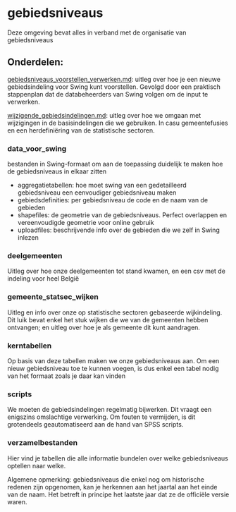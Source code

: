 # gebiedsniveaus
Deze omgeving bevat alles in verband met de organisatie van gebiedsniveaus


## Onderdelen:

[gebiedsniveaus_voorstellen_verwerken.md](https://github.com/provinciesincijfers/gebiedsniveaus/blob/master/gebiedsniveaus_voorstellen_verwerken.md): uitleg over hoe je een nieuwe gebiedsindeling voor Swing kunt voorstellen. Gevolgd door een praktisch stappenplan dat de databeheerders van Swing volgen om de input te verwerken.

[wijzigende_gebiedsindelingen.md](https://github.com/provinciesincijfers/gebiedsniveaus/blob/master/wijzigende_gebiedsindelingen.md): uitleg over hoe we omgaan met wijzigingen in de basisindelingen die we gebruiken. In casu gemeentefusies en een herdefiniëring van de statistische sectoren.


### data_voor_swing
bestanden in Swing-formaat om aan de toepassing duidelijk te maken hoe de gebiedsniveaus in elkaar zitten 

- aggregatietabellen: hoe moet swing van een gedetailleerd gebiedsniveau een eenvoudiger gebiedsniveau maken
- gebiedsdefinities: per gebiedsniveau de code en de naam van de gebieden
- shapefiles: de geometrie van de gebiedsniveaus. Perfect overlappen en vereenvoudigde geometrie voor online gebruik
- uploadfiles: beschrijvende info over de gebieden die we zelf in Swing inlezen

### deelgemeenten
Uitleg over hoe onze deelgemeenten tot stand kwamen, en een csv met de indeling voor heel België

### gemeente_statsec_wijken
Uitleg en info over onze op statistische sectoren gebaseerde wijkindeling. Dit luik bevat enkel het stuk wijken die we van de gemeenten hebben ontvangen; en uitleg over hoe je als gemeente dit kunt aandragen.

### kerntabellen
Op basis van deze tabellen maken we onze gebiedsniveaus aan. Om een nieuw gebiedsniveau toe te kunnen voegen, is dus enkel een tabel nodig van het formaat zoals je daar kan vinden

### scripts
We moeten de gebiedsindelingen regelmatig bijwerken. Dit vraagt een enigszins omslachtige verwerking. Om fouten te vermijden, is dit grotendeels geautomatiseerd aan de hand van SPSS scripts.

### verzamelbestanden
Hier vind je tabellen die alle informatie bundelen over welke gebiedsniveaus optellen naar welke.

Algemene opmerking: gebiedsniveaus die enkel nog om historische redenen zijn opgenomen, kan je herkennen aan het jaartal aan het einde van de naam. Het betreft in principe het laatste jaar dat ze de officiële versie waren.
